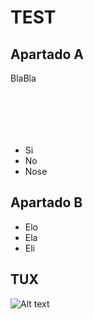 
# TEST

## Apartado A

BlaBla
<code>
 <html>
  <head>
  </head>
</html>
</code>

- Si
- No
- Nose

## Apartado B
- Elo
- Ela
- Eli

## TUX 

![Alt text](https://pluspng.com/img-png/torre-eiffel-png-eiffel-tower-france-landmark-paris-tower-531.png)
